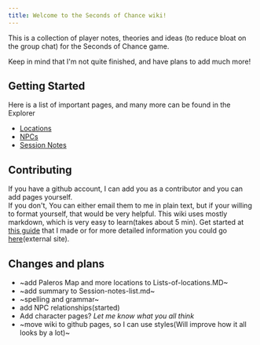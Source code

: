 ```yaml
---
title: Welcome to the Seconds of Chance wiki!
---
```


This is a collection of player notes, theories and ideas (to reduce bloat on the group chat) for the Seconds of Chance game.

Keep in mind that I'm not quite finished, and have plans to add much more!

## Getting Started
Here is a list of important pages, and many more can be found in the Explorer
- [Locations](Locations/)
- [NPCs](NPC's/)
- [Session Notes](Notes-by-Session/)

## Contributing

If you have a github account, I can add you as a contributor and you can add pages yourself.  <br>
If you don't, You can either email them to me in plain text, but if your willing to format yourself, that would be very helpful. This wiki uses mostly markdown, which is very easy to learn(takes about 5 min). Get started at [this guide](https://github.com/SuperCharge81/Seconds-of-Chance-wiki/blob/main/Markdown-Basics.md) that I made or for more detailed information you could go [here](https://www.markdownguide.org/basic-syntax/)(external site).

## Changes and plans

- ~add Paleros Map and more locations to Lists-of-locations.MD~
- ~add summary to Session-notes-list.md~
- ~spelling and grammar~
- add NPC relationships(started)
- Add character pages? *Let me know what you all think*
- ~move wiki to github pages, so I can use styles(Will improve how it all looks by a lot)~